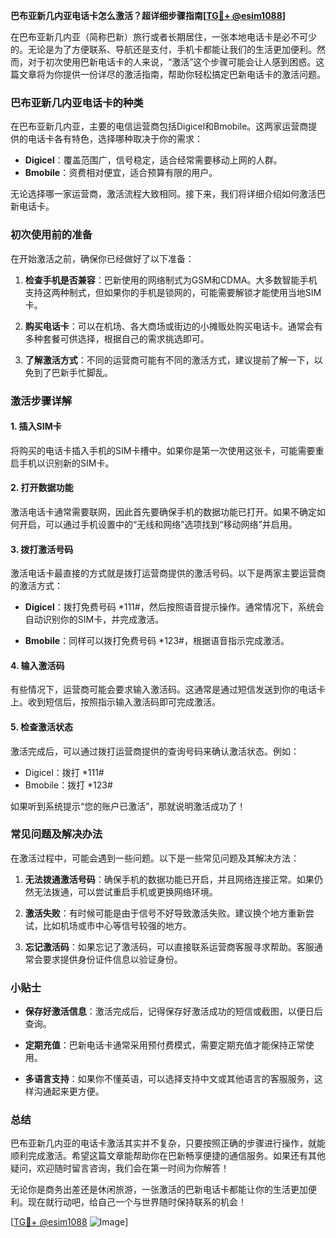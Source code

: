 **巴布亚新几内亚电话卡怎么激活？超详细步骤指南[[TG💪+ @esim1088](https://t.me/s/esim1088)]**

在巴布亚新几内亚（简称巴新）旅行或者长期居住，一张本地电话卡是必不可少的。无论是为了方便联系、导航还是支付，手机卡都能让我们的生活更加便利。然而，对于初次使用巴新电话卡的人来说，“激活”这个步骤可能会让人感到困惑。这篇文章将为你提供一份详尽的激活指南，帮助你轻松搞定巴新电话卡的激活问题。

### 巴布亚新几内亚电话卡的种类

在巴布亚新几内亚，主要的电信运营商包括Digicel和Bmobile。这两家运营商提供的电话卡各有特色，选择哪种取决于你的需求：

- **Digicel**：覆盖范围广，信号稳定，适合经常需要移动上网的人群。
- **Bmobile**：资费相对便宜，适合预算有限的用户。

无论选择哪一家运营商，激活流程大致相同。接下来，我们将详细介绍如何激活巴新电话卡。

### 初次使用前的准备

在开始激活之前，确保你已经做好了以下准备：

1. **检查手机是否兼容**：巴新使用的网络制式为GSM和CDMA。大多数智能手机支持这两种制式，但如果你的手机是锁网的，可能需要解锁才能使用当地SIM卡。
   
2. **购买电话卡**：可以在机场、各大商场或街边的小摊贩处购买电话卡。通常会有多种套餐可供选择，根据自己的需求挑选即可。

3. **了解激活方式**：不同的运营商可能有不同的激活方式，建议提前了解一下，以免到了巴新手忙脚乱。

### 激活步骤详解

#### 1. 插入SIM卡

将购买的电话卡插入手机的SIM卡槽中。如果你是第一次使用这张卡，可能需要重启手机以识别新的SIM卡。

#### 2. 打开数据功能

激活电话卡通常需要联网，因此首先要确保手机的数据功能已打开。如果不确定如何开启，可以通过手机设置中的“无线和网络”选项找到“移动网络”并启用。

#### 3. 拨打激活号码

激活电话卡最直接的方式就是拨打运营商提供的激活号码。以下是两家主要运营商的激活方式：

- **Digicel**：拨打免费号码 *111#，然后按照语音提示操作。通常情况下，系统会自动识别你的SIM卡，并完成激活。
  
- **Bmobile**：同样可以拨打免费号码 *123#，根据语音指示完成激活。

#### 4. 输入激活码

有些情况下，运营商可能会要求输入激活码。这通常是通过短信发送到你的电话卡上。收到短信后，按照指示输入激活码即可完成激活。

#### 5. 检查激活状态

激活完成后，可以通过拨打运营商提供的查询号码来确认激活状态。例如：

- Digicel：拨打 *111#
- Bmobile：拨打 *123#

如果听到系统提示“您的账户已激活”，那就说明激活成功了！

### 常见问题及解决办法

在激活过程中，可能会遇到一些问题。以下是一些常见问题及其解决方法：

1. **无法拨通激活号码**：确保手机的数据功能已开启，并且网络连接正常。如果仍然无法拨通，可以尝试重启手机或更换网络环境。

2. **激活失败**：有时候可能是由于信号不好导致激活失败。建议换个地方重新尝试，比如机场或市中心等信号较强的地方。

3. **忘记激活码**：如果忘记了激活码，可以直接联系运营商客服寻求帮助。客服通常会要求提供身份证件信息以验证身份。

### 小贴士

- **保存好激活信息**：激活完成后，记得保存好激活成功的短信或截图，以便日后查询。
  
- **定期充值**：巴新电话卡通常采用预付费模式，需要定期充值才能保持正常使用。

- **多语言支持**：如果你不懂英语，可以选择支持中文或其他语言的客服服务，这样沟通起来更方便。

### 总结

巴布亚新几内亚的电话卡激活其实并不复杂，只要按照正确的步骤进行操作，就能顺利完成激活。希望这篇文章能帮助你在巴新畅享便捷的通信服务。如果还有其他疑问，欢迎随时留言咨询，我们会在第一时间为你解答！

无论你是商务出差还是休闲旅游，一张激活的巴新电话卡都能让你的生活更加便利。现在就行动吧，给自己一个与世界随时保持联系的机会！

[[TG💪+ @esim1088](https://t.me/s/esim1088) ![Image](https://i.postimg.cc/4NQfJmqS/Snipaste-2025-05-13-00-14-12.png)]